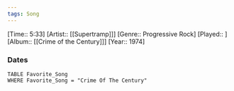 ```yaml
---
tags: Song  
---
```

[Time:: 5:33]
[Artist:: [[Supertramp]]]
[Genre:: Progressive Rock]
[Played:: ]
[Album:: [[Crime of the Century]]]
[Year:: 1974]
### Dates
````dataview
TABLE Favorite_Song
WHERE Favorite_Song = "Crime Of The Century"
````